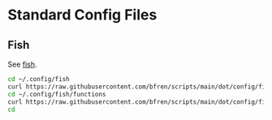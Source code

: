 # Standard Config Files

## Fish

See [fish](https://fishshell.com/).

```bash
cd ~/.config/fish
curl https://raw.githubusercontent.com/bfren/scripts/main/dot/config/fish/fish_variables > fish_variables
cd ~/.config/fish/functions
curl https://raw.githubusercontent.com/bfren/scripts/main/dot/config/fish/functions/fish_prompt.fish > fish_prompt.fish
cd
```
